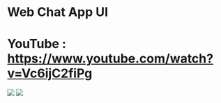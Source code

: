 # Web Chat App UI
# YouTube : https://www.youtube.com/watch?v=Vc6ijC2fiPg
![](https://github.com/rishabhdavesar/ChatAppUI/blob/master/img.png)
![](https://github.com/rishabhdavesar/ChatAppUI/blob/master/zoomentump.gif)





